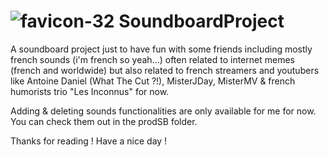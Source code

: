 # ![favicon-32](https://user-images.githubusercontent.com/41185842/109493879-677aa380-7a8d-11eb-9667-54daacb178a2.png) SoundboardProject
A soundboard project just to have fun with some friends including mostly french sounds (i'm french so yeah...) often related to internet memes (french and worldwide) but also related to french streamers and youtubers like Antoine Daniel (What The Cut ?!), MisterJDay, MisterMV & french humorists trio "Les Inconnus" for now.

Adding & deleting sounds functionalities are only available for me for now.
You can check them out in the prodSB folder.

Thanks for reading !
Have a nice day !

